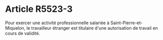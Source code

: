 # Article R5523-3

  
Pour exercer une activité professionnelle salariée à Saint-Pierre-et-Miquelon, le travailleur étranger est titulaire d'une autorisation de travail en cours de validité.